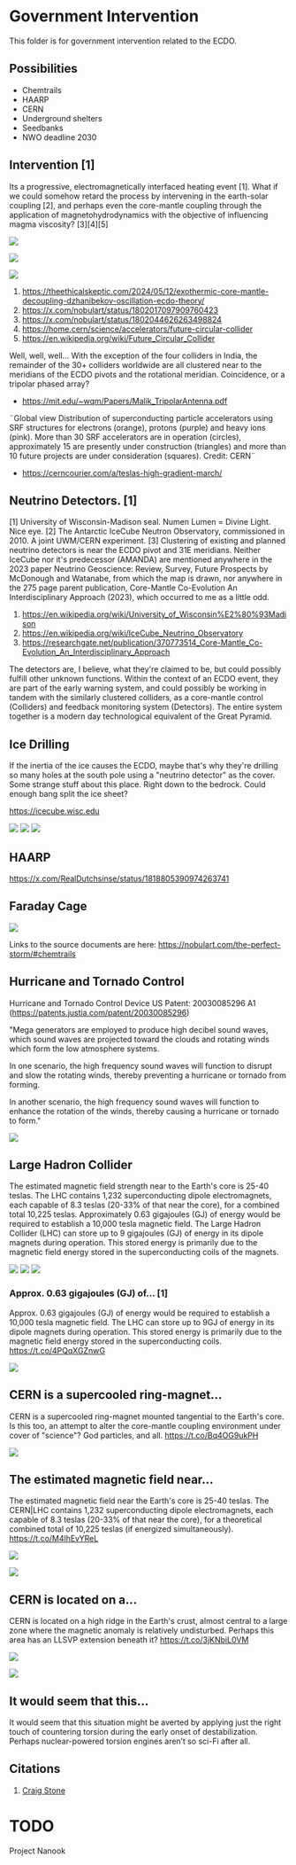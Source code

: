 # Government Intervention

This folder is for government intervention related to the ECDO.

## Possibilities

- Chemtrails
- HAARP
- CERN
- Underground shelters
- Seedbanks
- NWO deadline 2030

## Intervention [1]

Its a progressive, electromagnetically interfaced heating event [1]. What if we could somehow retard the process by intervening in the earth-solar coupling [2], and perhaps even the core-mantle coupling through the application of magnetohydrodynamics with the objective of influencing magma viscosity? [3][4][5]

![](img/1817928979300393035-GTqTcZAX0AAjTuI.png)

![](img/1817928979300393035-GTqTkfyXIAAmYgq.jpg)

![](img/1817928979300393035-GTqT2yMWEAAi--F.png)

1. https://theethicalskeptic.com/2024/05/12/exothermic-core-mantle-decoupling-dzhanibekov-oscillation-ecdo-theory/
2. https://x.com/nobulart/status/1802017097909760423
3. https://x.com/nobulart/status/1802044626263498824
4. https://home.cern/science/accelerators/future-circular-collider
5. https://en.wikipedia.org/wiki/Future_Circular_Collider

Well, well, well... With the exception of the four colliders in India, the remainder of the 30+ colliders worldwide are all clustered near to the meridians of the ECDO pivots and the rotational meridian. Coincidence, or a tripolar phased array?
- https://mit.edu/~wqm/Papers/Malik_TripolarAntenna.pdf

¨Global view Distribution of superconducting particle accelerators using SRF structures for electrons (orange), protons (purple) and heavy ions (pink). More than 30 SRF accelerators are in operation (circles), approximately 15 are presently under construction (triangles) and more than 10 future projects are under consideration (squares). Credit: CERN¨
- https://cerncourier.com/a/teslas-high-gradient-march/

## Neutrino Detectors. [1]

[1] University of Wisconsin-Madison seal. Numen Lumen = Divine Light. Nice eye. [2] The Antarctic IceCube Neutron Observatory, commissioned in 2010. A joint UWM/CERN experiment. [3] Clustering of existing and planned neutrino detectors is near the ECDO pivot and 31E meridians. Neither IceCube nor it's predecessor (AMANDA) are mentioned anywhere in the 2023 paper Neutrino Geoscience: Review, Survey, Future Prospects by McDonough and Watanabe, from which the map is drawn, nor anywhere in the 275 page parent publication, Core-Mantle Co-Evolution An Interdisciplinary Approach (2023), which occurred to me as a little odd.
1. https://en.wikipedia.org/wiki/University_of_Wisconsin%E2%80%93Madison
2. https://en.wikipedia.org/wiki/IceCube_Neutrino_Observatory
3. https://researchgate.net/publication/370773514_Core-Mantle_Co-Evolution_An_Interdisciplinary_Approach

The detectors are, I believe, what they're claimed to be, but could possibly fulfill other unknown functions. Within the context of an ECDO event, they are part of the early warning system, and could possibly be working in tandem with the similarly clustered colliders, as a core-mantle control (Colliders) and feedback monitoring system (Detectors). The entire system together is a modern day technological equivalent of the Great Pyramid.

## Ice Drilling

If the inertia of the ice causes the ECDO, maybe that's why they're drilling so many holes at the south pole using a "neutrino detector" as the cover. Some strange stuff about this place. Right down to the bedrock. Could enough bang split the ice sheet?

https://icecube.wisc.edu

![](img/ice-drill1.jpg)
![](img/ice-drill2.jpg)
![](img/ice-drill3.jpg)

## HAARP

https://x.com/RealDutchsinse/status/1818805390974263741

## Faraday Cage

![](img/faraday-cage.jpg)

Links to the source documents are here:
https://nobulart.com/the-perfect-storm/#chemtrails

## Hurricane and Tornado Control

Hurricane and Tornado Control Device US Patent: 20030085296 A1 (https://patents.justia.com/patent/20030085296)

"Mega generators are employed to produce high decibel sound waves, which sound waves are projected toward the clouds and rotating winds which form the low atmosphere systems.

In one scenario, the high frequency sound waves will function to disrupt and slow the rotating winds, thereby preventing a hurricane or tornado from forming. 

In another scenario, the high frequency sound waves will function to enhance the rotation of the winds, thereby causing a hurricane or tornado to form."

![](img/hurricane-control.jpg)

## Large Hadron Collider

The estimated magnetic field strength near to the Earth's core is 25-40 teslas. The LHC contains 1,232 superconducting dipole electromagnets, each capable of 8.3 teslas (20-33% of that near the core), for a combined total 10,225 teslas. Approximately 0.63 gigajoules (GJ) of energy would be required to establish a 10,000 tesla magnetic field. The Large Hadron Collider (LHC) can store up to 9 gigajoules (GJ) of energy in its dipole magnets during operation. This stored energy is primarily due to the magnetic field energy stored in the superconducting coils of the magnets.

![](img/lhc1.jpg)
![](img/lhc2.jpg)
![](img/lhc3.jpg)

### Approx. 0.63 gigajoules (GJ) of... [1]

Approx. 0.63 gigajoules (GJ) of energy would be required to establish a 10,000 tesla magnetic field. The LHC can store up to 9GJ of energy in its dipole magnets during operation. This stored energy is primarily due to the magnetic field energy stored in the superconducting coils. https://t.co/4PQqXGZnwG

![](img/1802368908659224705-GQNM9o2XcAALY-v.jpg)

## CERN is a supercooled ring-magnet...

CERN is a supercooled ring-magnet mounted tangential to the Earth's core. Is this too, an attempt to alter the core-mantle coupling environment under cover of "science"? God particles, and all. https://t.co/Bq4OG9ukPH

![](img/1802044626263498824-GQIlegWXAAA4w2U.jpg)

## The estimated magnetic field near...

The estimated magnetic field near the Earth's core is 25-40 teslas. The CERN|LHC contains 1,232 superconducting dipole electromagnets, each capable of 8.3 teslas (20-33% of that near the core), for a theoretical combined total of 10,225 teslas (if energized simultaneously). https://t.co/M4lhEvYReL

![](img/1802353966262460642-GQM-wb3XIAEKTte.jpg)

![](img/1802353966262460642-GQM-yNMWYAAfpBB.png)

## CERN is located on a...

CERN is located on a high ridge in the Earth's crust, almost central to a large zone where the magnetic anomaly is relatively undisturbed. Perhaps this area has an LLSVP extension beneath it? https://t.co/3jKNbiL0VM

![](img/1802058827350598096-GQIy4GhXAAAfrWS.jpg)

![](img/1802058827350598096-GQIy5UJXsAA0roy.jpg)

## It would seem that this...

It would seem that this situation might be averted by applying just the right touch of countering torsion during the early onset of destabilization. Perhaps nuclear-powered torsion engines aren’t so sci-Fi after all.

## Citations

1. [Craig Stone](https://nobulart.com)

# TODO

Project Nanook